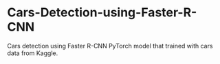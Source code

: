 # Cars-Detection-using-Faster-R-CNN
Cars detection using Faster R-CNN PyTorch model that trained with cars data from Kaggle.
